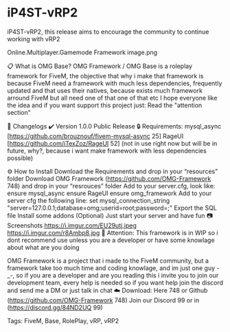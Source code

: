 # iP4ST-vRP2
 iP4ST-vRP2, this release aims to encourage the community to continue working with vRP2
 
Online.Multiplayer.Gamemode Framework
image.png

:clipboard: What is OMG Base?
OMG Framework / OMG Base is a roleplay framework for FiveM, the objective that why i make that framework is because FiveM need a framework with much less dependencies, frequently updated and that uses their natives, because exists much framework arround FiveM but all need one of that one of that etc
I hope everyone like the idea and if you want support this project just:
Read the "attention section"

:memo: Changelogs
✔️ Version 1.0.0 Public Release
:lock: Requirements:
mysql_async [https://github.com/brouznouf/fivem-mysql-async 25]
RageUI [https://github.com/iTexZoz/RageUI 52] (not in use right now but will be in future, why?, because i want make framework with less dependencies possible)

:gear: How to Install
Download the Requirements and drop in your “resources” folder
Download OMG Framework (https://github.com/OMG-Framework 748) and drop in your “resrouces” folder
Add to your server.cfg, look like:
ensure mysql_async
ensure RageUI
ensure omg_framework
Add to your server cfg the following line:
set mysql_connection_string "server=127.0.0.1;database=omg;userid=root;password=;"
Export the SQL file
Install some addons (Optional)
Just start your server and have fun
:camera: Screenshots
https://i.imgur.com/EU29utj.jpeg
https://i.imgur.com/r8Ambp8.jpg
:bookmark: Attention:
This framework is in WIP so i dont recommend use unless you are a developer or have some knowlage about what are you doing

OMG Framework is a project that i made to the FiveM community, but a framework take too much time and coding knowlage, and im just one guy -_-, so if you are a developer and are you reading this i invite you to join our development team, every help is needed so if you want help join the discord and send me a DM or just talk in chat
:cloud: Download:
Here 748 or Github (https://github.com/OMG-Framework 748)
Join our Discord 99 or in (https://discord.gg/84ND2UQ 99)

Tags: FiveM, Base, RolePlay, vRP, vRP2
